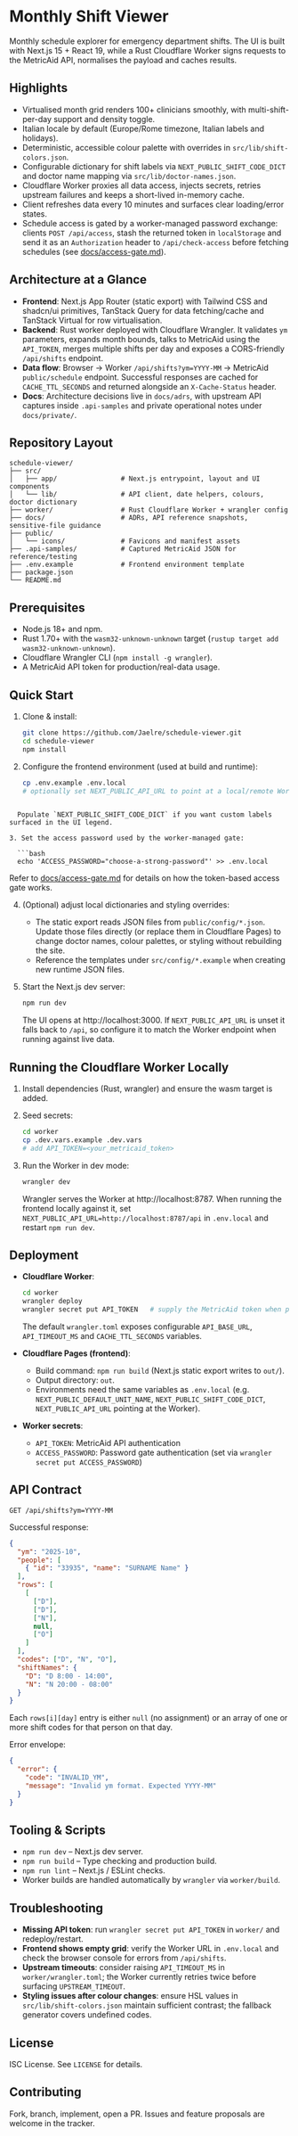 # Monthly Shift Viewer

Monthly schedule explorer for emergency department shifts. The UI is built with Next.js 15 + React 19, while a Rust Cloudflare Worker signs requests to the MetricAid API, normalises the payload and caches results.

## Highlights
- Virtualised month grid renders 100+ clinicians smoothly, with multi-shift-per-day support and density toggle.
- Italian locale by default (Europe/Rome timezone, Italian labels and holidays).
- Deterministic, accessible colour palette with overrides in `src/lib/shift-colors.json`.
- Configurable dictionary for shift labels via `NEXT_PUBLIC_SHIFT_CODE_DICT` and doctor name mapping via `src/lib/doctor-names.json`.
- Cloudflare Worker proxies all data access, injects secrets, retries upstream failures and keeps a short-lived in-memory cache.
- Client refreshes data every 10 minutes and surfaces clear loading/error states.
- Schedule access is gated by a worker-managed password exchange: clients `POST /api/access`, stash the returned token in `localStorage` and send it as an `Authorization` header to `/api/check-access` before fetching schedules (see [docs/access-gate.md](docs/access-gate.md#worker-managed-client-token-flow)).

## Architecture at a Glance
- **Frontend**: Next.js App Router (static export) with Tailwind CSS and shadcn/ui primitives, TanStack Query for data fetching/cache and TanStack Virtual for row virtualisation.
- **Backend**: Rust worker deployed with Cloudflare Wrangler. It validates `ym` parameters, expands month bounds, talks to MetricAid using the `API_TOKEN`, merges multiple shifts per day and exposes a CORS-friendly `/api/shifts` endpoint.
- **Data flow**: Browser → Worker `/api/shifts?ym=YYYY-MM` → MetricAid `public/schedule` endpoint. Successful responses are cached for `CACHE_TTL_SECONDS` and returned alongside an `X-Cache-Status` header.
- **Docs**: Architecture decisions live in `docs/adrs`, with upstream API captures inside `.api-samples` and private operational notes under `docs/private/`.

## Repository Layout

```
schedule-viewer/
├── src/
│   ├── app/                # Next.js entrypoint, layout and UI components
│   └── lib/                # API client, date helpers, colours, doctor dictionary
├── worker/                 # Rust Cloudflare Worker + wrangler config
├── docs/                   # ADRs, API reference snapshots, sensitive-file guidance
├── public/
│   └── icons/              # Favicons and manifest assets
├── .api-samples/           # Captured MetricAid JSON for reference/testing
├── .env.example            # Frontend environment template
├── package.json
└── README.md
```

## Prerequisites
- Node.js 18+ and npm.
- Rust 1.70+ with the `wasm32-unknown-unknown` target (`rustup target add wasm32-unknown-unknown`).
- Cloudflare Wrangler CLI (`npm install -g wrangler`).
- A MetricAid API token for production/real-data usage.

## Quick Start

1. Clone & install:

   ```bash
   git clone https://github.com/Jaelre/schedule-viewer.git
   cd schedule-viewer
   npm install
   ```

2. Configure the frontend environment (used at build and runtime):

   ```bash
   cp .env.example .env.local
   # optionally set NEXT_PUBLIC_API_URL to point at a local/remote Worker
 ```

   Populate `NEXT_PUBLIC_SHIFT_CODE_DICT` if you want custom labels surfaced in the UI legend.

3. Set the access password used by the worker-managed gate:

   ```bash
   echo 'ACCESS_PASSWORD="choose-a-strong-password"' >> .env.local
   ```

   Refer to [docs/access-gate.md](docs/access-gate.md#worker-managed-client-token-flow) for details on how the token-based access gate works.

4. (Optional) adjust local dictionaries and styling overrides:
   - The static export reads JSON files from `public/config/*.json`. Update those files directly (or replace them in Cloudflare Pages) to change doctor names, colour palettes, or styling without rebuilding the site.
   - Reference the templates under `src/config/*.example` when creating new runtime JSON files.

5. Start the Next.js dev server:

   ```bash
   npm run dev
   ```

   The UI opens at http://localhost:3000. If `NEXT_PUBLIC_API_URL` is unset it falls back to `/api`, so configure it to match the Worker endpoint when running against live data.

## Running the Cloudflare Worker Locally

1. Install dependencies (Rust, wrangler) and ensure the wasm target is added.
2. Seed secrets:

   ```bash
   cd worker
   cp .dev.vars.example .dev.vars
   # add API_TOKEN=<your_metricaid_token>
   ```

3. Run the Worker in dev mode:

   ```bash
   wrangler dev
   ```

   Wrangler serves the Worker at http://localhost:8787. When running the frontend locally against it, set `NEXT_PUBLIC_API_URL=http://localhost:8787/api` in `.env.local` and restart `npm run dev`.

## Deployment

- **Cloudflare Worker**:

  ```bash
  cd worker
  wrangler deploy
  wrangler secret put API_TOKEN   # supply the MetricAid token when prompted
  ```

  The default `wrangler.toml` exposes configurable `API_BASE_URL`, `API_TIMEOUT_MS` and `CACHE_TTL_SECONDS` variables.

- **Cloudflare Pages (frontend)**:
  - Build command: `npm run build` (Next.js static export writes to `out/`).
  - Output directory: `out`.
  - Environments need the same variables as `.env.local` (e.g. `NEXT_PUBLIC_DEFAULT_UNIT_NAME`, `NEXT_PUBLIC_SHIFT_CODE_DICT`, `NEXT_PUBLIC_API_URL` pointing at the Worker).

- **Worker secrets**:
  - `API_TOKEN`: MetricAid API authentication
  - `ACCESS_PASSWORD`: Password gate authentication (set via `wrangler secret put ACCESS_PASSWORD`)

## API Contract

`GET /api/shifts?ym=YYYY-MM`

Successful response:

```json
{
  "ym": "2025-10",
  "people": [
    { "id": "33935", "name": "SURNAME Name" }
  ],
  "rows": [
    [
      ["D"],
      ["D"],
      ["N"],
      null,
      ["O"]
    ]
  ],
  "codes": ["D", "N", "O"],
  "shiftNames": {
    "D": "D 8:00 - 14:00",
    "N": "N 20:00 - 08:00"
  }
}
```

Each `rows[i][day]` entry is either `null` (no assignment) or an array of one or more shift codes for that person on that day.

Error envelope:

```json
{
  "error": {
    "code": "INVALID_YM",
    "message": "Invalid ym format. Expected YYYY-MM"
  }
}
```

## Tooling & Scripts
- `npm run dev` – Next.js dev server.
- `npm run build` – Type checking and production build.
- `npm run lint` – Next.js / ESLint checks.
- Worker builds are handled automatically by `wrangler` via `worker/build`.

## Troubleshooting
- **Missing API token**: run `wrangler secret put API_TOKEN` in `worker/` and redeploy/restart.
- **Frontend shows empty grid**: verify the Worker URL in `.env.local` and check the browser console for errors from `/api/shifts`.
- **Upstream timeouts**: consider raising `API_TIMEOUT_MS` in `worker/wrangler.toml`; the Worker currently retries twice before surfacing `UPSTREAM_TIMEOUT`.
- **Styling issues after colour changes**: ensure HSL values in `src/lib/shift-colors.json` maintain sufficient contrast; the fallback generator covers undefined codes.

## License

ISC License. See `LICENSE` for details.

## Contributing

Fork, branch, implement, open a PR. Issues and feature proposals are welcome in the tracker.
